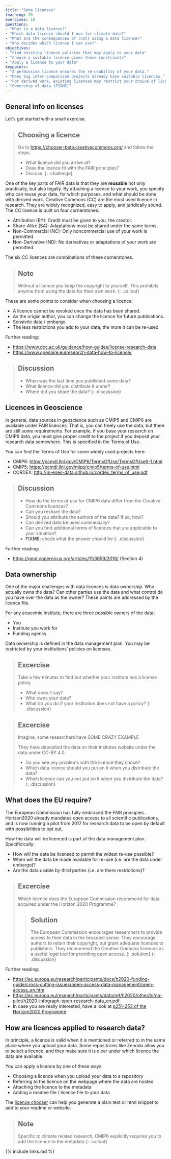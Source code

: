 ```yaml
---
title: "Data licenses"
teaching: 20
exercises: 10
questions:
- "What is a data licence?"
- "Which data licence should I use for climate data?"
- "What are the consequences of (not) using a data licence?"
- "Who decides which licence I can use?"
objectives:
- "Find existing licence policies that may apply to your data"
- "Choose a suitable licence given these constraints"
- "Apply a licence to your data"
keypoints:
- "A permissive licence ensures the re-usability of your data."
- "Many big inter-comparison projects already have suitable licences."
- "For derived work, existing licences may restrict your choice of licence."
- "Ownership of data (FIXME)"
---
```


General info on licenses
------------------------

Let's get started with a small exercise.

> ## Choosing a licence
> Go to <https://chooser-beta.creativecommons.org/> and follow the steps.
>
>- What licence did you arrive at?
>- Does the licence fit with the FAIR principles?
>- Discuss.
{: .challenge}

One of the key parts of FAIR data is that they are **reusable** not only practically, but also legally. By attaching a licence to your work, you specify who can reuse your data, for which purposes, and what should be done with derived work. Creative Commons (CC) are the most used licence in research. They are widely recognized, easy to apply, and juridically sound. The CC licence is built on four cornerstones:

- Attribution (BY): Credit must be given to you, the creator.
- Share-Alike (SA): Adaptations must be shared under the same terms.
- Non-Commercial (NC): Only noncommercial use of your work is permitted.
- Non-Derivative (ND): No derivatives or adaptations of your work are permitted.

The six CC licences are combinations of these cornerstones.

> ## Note
> Without a licence you keep the copyright to yourself. This prohibits anyone from using the data for their own work.
{: .callout}

These are some points to consider when choosing a licence:

- A licence cannot be revoked once the data has been shared.
- As the origial author, you can change the licence for future publications.
- Sensivite data / embargo
- The less restrictions you add to your data, the more it can be re-used

Further reading:
- <https://www.dcc.ac.uk/guidance/how-guides/license-research-data>
- <https://www.openaire.eu/research-data-how-to-license/>

> ## Discussion
>- When was the last time you published some data?
>- What licence did you distribute it under?
>- Where did you share the data?
{: .discussion}

Licences in Geoscience
----------------------

In general, data sources in geoscience such as CMIP5 and CMIP6 are available under FAIR licences. That is, you can freely use the data, but there are still some requirements. For example, if you base your research on CMIP6 data, you must give proper credit to the project if you deposit your research data somewhere. This is specified in the Terms of Use.

You can find the Terms of Use for some widely used projects here:

- CMIP6: <https://pcmdi.llnl.gov/CMIP6/TermsOfUse/TermsOfUse6-1.html>
- CMIP5: <https://pcmdi.llnl.gov/mips/cmip5/terms-of-use.html>
- CORDEX: <http://is-enes-data.github.io/cordex_terms_of_use.pdf>

>## Discussion
>- How do the terms of use for CMIP6 data differ from the Creative Commons licences?
>- Can you reshare the data?
>- Should you attribute the authors of the data? If so, how?
>- Can derived data be used commecially?
>- Can you find additional terms of licences that are applicable to your situation?
>- **FIXME**: check what the answer should be
{: .discussion}

Further reading:
- <https://gmd.copernicus.org/articles/11/3659/2018/> (Section 4)

Data ownership
--------------

One of the major challenges with data licences is data ownership. Who actually owns the data? Can other parties use the data and what control do you have over the data as the owner? These points are addressed by the licence file.

For any acacemic institute, there are three possible owners of the data:
- You
- Institute you work for
- Funding agency

Data ownership is defined in the data management plan. You may be restricted by your institutions’ policies on licenses.

> ## Excercise
>Take a few minutes to find out whether your institute has a license policy.
>
>- What does it say?
>- Who owns *your* data?
>- What do you do if your institution does not have a policy?
{: .discussion}

> ## Excercise
> Imagine, some researchers have SOME CRAZY EXAMPLE
>
> They have deposited the data on their insitutes website under the data under CC-BY 4.0.
>
>- Do you see any problems with the licence they chose?
>- Which data licence should you put on it when you distribute the data?
>- Which licence can you not put on it when you distribute the data?
{: .discussion}

What does the EU require?
-------------------------

The European Commission has fully embraced the FAIR principles. Horizon2020 already mandates open access to all scientific publications, and is now running a pilot from 2017 for research data to be open by default with possibilities to opt out.

How the data will be licenced is part of the data management plan. Specificically:

- How will the data be licensed to permit the widest re-use possible?
- When will the data be made available for re-use (i.e. are the data under embargo)?
- Are the data usable by third parties (i.e. are there restrictions)?

> ## Excercise
>Which licence does the European Commission recommend for data acquired under the Horizon 2020 Programme?
>
>> ## Solution
>>The European Commission encourages researchers to provide access to their data in the broadest sense.
>>They encourage authors to retain their copyright, but grant adequate licences to publishers.
>>They recommend the Creative Common licences as a useful legal tool for providing open access.
>{: .solution}
{: .discussion}

Further reading:
- <https://ec.europa.eu/research/participants/docs/h2020-funding-guide/cross-cutting-issues/open-access-data-management/open-access_en.htm>
- <https://ec.europa.eu/research/participants/data/ref/h2020/other/hi/oa-pilot/h2020-infograph-open-research-data_en.pdf>
- In case you are really interested, have a look at [p251-253 of the Horizon2020 Programme](https://ec.europa.eu/research/participants/data/ref/h2020/grants_manual/amga/h2020-amga_en.pdf)

How are licences applied to research data?
------------------------------------------

In principle, a licence is valid when it is mentioned or referred to in the same place where you upload your data. Some repositories like Zenodo allow you to select a licence, and they make sure it is clear under which licence the data are available.

You can apply a licence by one of these ways:

- Choosing a licence when you upload your data to a repository
- Referring to the licence on the webpage where the data are hosted
- Attaching the licence to the metadata
- Adding a readme file / licence file to your data

The [licence chooser](https://chooser-beta.creativecommons.org/) can help you generate a plain text or html snippet to add to your readme or website.

> ## Note
> Specific to climate related research, CMIP6 explicitly requires you to add the licence to the metadata
{: .callout}

{% include links.md %}
